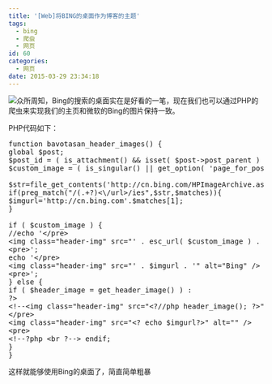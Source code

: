 ```yaml
---
title: '[Web]将BING的桌面作为博客的主题'
tags:
  - bing
  - 爬虫
  - 网页
id: 60
categories:
  - 网页
date: 2015-03-29 23:34:18
---
```


![](http://f.hiphotos.baidu.com/baike/w%3D268/sign=dc905211612762d0803ea3b998ec0849/1b4c510fd9f9d72a1525fd2fd62a2834349bbbbb.jpg)众所周知，Bing的搜索的桌面实在是好看的一笔，现在我们也可以通过PHP的爬虫来实现我们的主页和微软的Bing的图片保持一致。

PHP代码如下：
<pre class="lang:php decode:true ">function bavotasan_header_images() {
global $post;
$post_id = ( is_attachment() &amp;&amp; isset( $post-&gt;post_parent ) ) ? $post-&gt;post_parent : get_queried_object_id();
$custom_image = ( is_singular() || get_option( 'page_for_posts' ) == $post_id || is_attachment() ) ? get_post_meta( $post_id, 'arcade_basic_custom_image', true ) : '';

$str=file_get_contents('http://cn.bing.com/HPImageArchive.aspx?idx=0&amp;n=1');
if(preg_match("/(.+?)&lt;\/url&gt;/ies",$str,$matches)){
$imgurl='http://cn.bing.com'.$matches[1];
}

if ( $custom_image ) {
//echo '&lt;/pre&gt;
&lt;img class="header-img" src="' . esc_url( $custom_image ) . '" alt="" /&gt;
&lt;pre&gt;';
echo '&lt;/pre&gt;
&lt;img class="header-img" src="' . $imgurl . '" alt="Bing" /&gt;
&lt;pre&gt;';
} else {
if ( $header_image = get_header_image() ) :
?&gt;
&lt;!--&lt;img class="header-img" src="&lt;?//php header_image(); ?&gt;" alt="" /&gt;--&gt;
&lt;/pre&gt;
&lt;img class="header-img" src="&lt;? echo $imgurl?&gt;" alt="" /&gt;
&lt;pre&gt;
&lt;!--?php &lt;br ?--&gt; endif;
}
}</pre>

<div>这样就能够使用Bing的桌面了，简直简单粗暴</div>